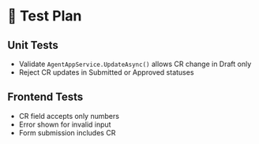 # 🧪 Test Plan

## Unit Tests
- Validate `AgentAppService.UpdateAsync()` allows CR change in Draft only
- Reject CR updates in Submitted or Approved statuses

## Frontend Tests
- CR field accepts only numbers
- Error shown for invalid input
- Form submission includes CR
